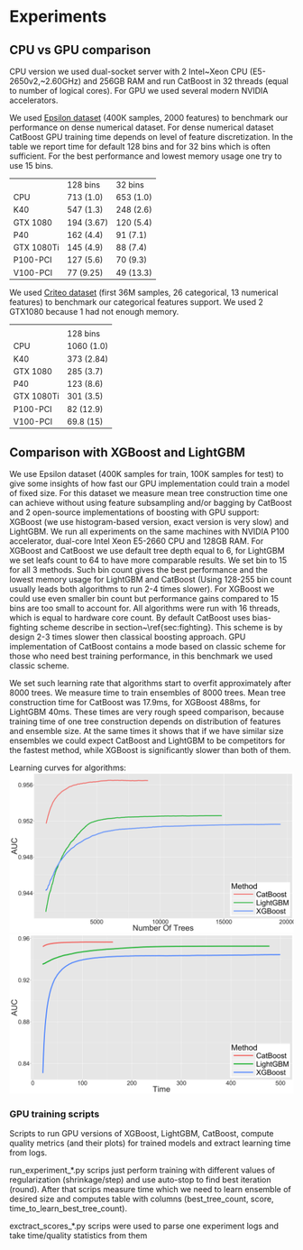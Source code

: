 # Experiments

## CPU vs GPU comparison

CPU version we used dual-socket server with 2 Intel~Xeon CPU (E5-2650v2,~2.60GHz) and 256GB RAM and run CatBoost in 32 threads (equal to number of logical cores). For GPU we used several modern NVIDIA accelerators.

We used [Epsilon dataset](https://www.csie.ntu.edu.tw/~cjlin/libsvmtools/datasets/binary.html) (400К samples, 2000 features) to benchmark our performance on dense  numerical dataset. For dense numerical dataset CatBoost GPU training time depends on level of feature discretization. In the table we report time for default 128 bins and for 32 bins which is often sufficient. For the best performance and lowest memory usage one try to use 15 bins.


|            |            |           |
|:-----------|:-----------|:----------|
|            | 128 bins   | 32 bins   |            
| CPU        | 713 (1.0)  | 653 (1.0) | 
| K40        | 547 (1.3)  | 248 (2.6) | 
| GTX 1080   | 194 (3.67) | 120 (5.4) | 
| P40        | 162 (4.4)  | 91 (7.1)  | 
| GTX 1080Ti | 145 (4.9)  | 88 (7.4)  | 
| P100-PCI   | 127 (5.6)  | 70 (9.3)  | 
| V100-PCI   | 77 (9.25)  | 49 (13.3) | 


We used [Criteo dataset](https://www.kaggle.com/c/criteo-display-ad-challenge) (first 36M samples, 26 categorical, 13 numerical features) to benchmark our categorical features support. We used 2 GTX1080 because 1 had not enough memory.


|            |            |
|:-----------|:-----------|
|            |            | 
|            | 128 bins   |
| CPU         | 1060 (1.0) |
| K40        | 373 (2.84) |
| GTX 1080    | 285 (3.7)  |
| P40         | 123 (8.6)  |
| GTX 1080Ti  | 301 (3.5)  |
| P100-PCI    | 82 (12.9)  |
| V100-PCI    | 69.8 (15)  |


## Comparison with XGBoost and LightGBM

We use Epsilon dataset (400K samples for train, 100K samples for test) to  give some insights of how fast our GPU implementation could train a model of fixed size. For this dataset we measure mean tree construction time one can achieve without using feature subsampling and/or bagging by CatBoost and 2 open-source implementations of boosting with GPU support:  XGBoost (we use histogram-based version, exact version is very slow) and LightGBM. We run all experiments on the same machines with NVIDIA P100 accelerator, dual-core Intel Xeon E5-2660 CPU and 128GB RAM.  For XGBoost and CatBoost we use default tree depth equal to 6, for LightGBM we set leafs count to 64 to have more comparable results. We set bin to 15 for all 3 methods. Such bin count gives the best performance and  the lowest memory usage for LightGBM and CatBoost (Using 128-255 bin count usually leads both algorithms to run 2-4 times slower). For XGBoost we could use even smaller bin count but performance gains compared to 15 bins are too small to account for. All algorithms were run with 16 threads, which is equal to hardware core count. By default CatBoost uses bias-fighting scheme describe in section~\ref{sec:fighting}. This scheme is by design 2-3 times slower then classical boosting approach. GPU implementation of CatBoost contains a mode based on classic scheme for those who need best training performance, in this benchmark we used classic scheme.

We set such learning rate that algorithms start to overfit approximately after 8000 trees. We measure time to train ensembles of 8000 trees. Mean tree construction time for CatBoost was 17.9ms, for XGBoost 488ms, for LightGBM 40ms. These times are very rough speed comparison, because training time of one tree construction depends on distribution of features and ensemble size. At the same times it shows that if we have similar size ensembles we could expect CatBoost and LightGBM to be competitors for the fastest method, while XGBoost is significantly slower than both of them.

Learning curves for algorithms:
![Auc vs Ensemble size](fig/auc_vs_iteration.png)
![Auc vs Time](fig/auc_vs_time.png)

### GPU training scripts
Scripts to run GPU versions of XGBoost, LightGBM, CatBoost, compute quality metrics (and their plots) for trained models and extract learning time from logs.

run_experiment_*.py scrips just perform training with different values of regularization (shrinkage/step) and use auto-stop to find best iteration (round). After that scrips measure time which we need to learn ensemble of desired size and computes table with columns (best_tree_count, score, time_to_learn_best_tree_count). 

exctract_scores_*.py scrips were used to parse one experiment logs and take time/quality statistics from them
